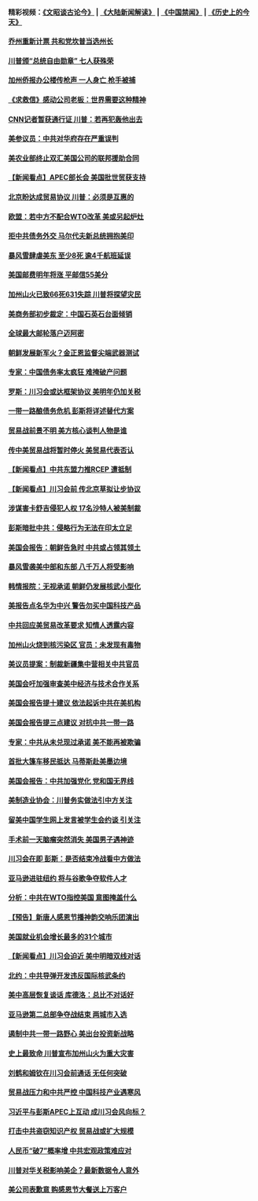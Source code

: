 #### 精彩视频：[《文昭谈古论今》](https://github.com/gfw-breaker/wenzhao/blob/master/README.md?t=11170931) | [《大陆新闻解读》](https://github.com/gfw-breaker/ntdtv-comedy/blob/master/README.md?t=11170931) | [《中国禁闻》](https://github.com/gfw-breaker/ntdtv-news/blob/master/README.md?t=11170931) | [《历史上的今天》](https://github.com/gfw-breaker/today-in-history/blob/master/README.md?t=11170931) 

#### [乔州重新计票 共和党坎普当选州长](../pages/nsc412/n10857784.md?t=11170931) 

#### [川普颁“总统自由勋章” 七人获殊荣](../pages/nsc412/n10857652.md?t=11170931) 

#### [加州侨报办公楼传枪声 一人身亡 枪手被捕](../pages/nsc412/n10857284.md?t=11170931) 

#### [《求救信》感动公司老板：世界需要这种精神](../pages/nsc412/n10857595.md?t=11170931) 

#### [CNN记者暂获通行证 川普：若再犯轰他出去](../pages/nsc412/n10857438.md?t=11170931) 

#### [美参议员：中共对华府存在严重误判](../pages/nsc412/n10857352.md?t=11170931) 

#### [美农业部终止双汇美国公司的联邦援助合同](../pages/nsc412/n10857177.md?t=11170931) 

#### [【新闻看点】APEC部长会 美国批世贸获支持](../pages/nsc412/n10857086.md?t=11170931) 

#### [北京盼达成贸易协议 川普：必须是互惠的](../pages/nsc412/n10857142.md?t=11170931) 

#### [欧盟：若中方不配合WTO改革 美或另起炉灶](../pages/nsc412/n10856866.md?t=11170931) 

#### [拒中共债务外交 马尔代夫新总统拥抱美印](../pages/nsc412/n10856998.md?t=11170931) 

#### [暴风雪肆虐美东 至少8死 逾4千航班延误](../pages/nsc412/n10856804.md?t=11170931) 

#### [美国邮费明年将涨 平邮信55美分](../pages/nsc412/n10855632.md?t=11170931) 

#### [加州山火已致66死631失踪 川普将探望灾民](../pages/nsc412/n10856213.md?t=11170931) 

#### [美商务部初步裁定：中国石英石台面倾销](../pages/nsc412/n10855128.md?t=11170931) 

#### [全球最大邮轮落户迈阿密](../pages/nsc412/n10855367.md?t=11170931) 

#### [朝鲜发展新军火？金正恩监督尖端武器测试](../pages/nsc412/n10855089.md?t=11170931) 

#### [专家：中国债务率太疯狂 难掩破产问题](../pages/nsc412/n10854958.md?t=11170931) 

#### [罗斯：川习会或达框架协议 美明年仍加关税](../pages/nsc412/n10854923.md?t=11170931) 

#### [一带一路酿债务危机 彭斯将详述替代方案](../pages/nsc412/n10854827.md?t=11170931) 

#### [贸易战前景不明 美方核心谈判人物是谁](../pages/nsc412/n10854405.md?t=11170931) 

#### [传中美贸易战将暂时停火 美贸易代表否认](../pages/nsc412/n10854807.md?t=11170931) 

#### [【新闻看点】中共东盟力推RCEP 遭抵制](../pages/nsc412/n10854549.md?t=11170931) 

#### [【新闻看点】川习会前 传北京草拟让步协议](../pages/nsc412/n10854649.md?t=11170931) 

#### [涉谋害卡舒吉侵犯人权 17名沙特人被美制裁](../pages/nsc412/n10854611.md?t=11170931) 

#### [彭斯暗批中共：侵略行为无法在印太立足](../pages/nsc412/n10853726.md?t=11170931) 

#### [美国会报告：朝鲜告急时 中共或占领其领土](../pages/nsc412/n10852870.md?t=11170931) 

#### [暴风雪袭美中部和东部 八千万人将受影响](../pages/nsc412/n10853082.md?t=11170931) 

#### [韩情报院：无视承诺 朝鲜仍发展核武小型化](../pages/nsc412/n10853349.md?t=11170931) 

#### [美报告点名华为中兴 警告勿买中国科技产品](../pages/nsc412/n10852143.md?t=11170931) 

#### [中共回应美贸易改革要求 知情人透露内容](../pages/nsc412/n10852470.md?t=11170931) 

#### [加州山火烧到核污染区 官员：未发现有毒物](../pages/nsc412/n10852387.md?t=11170931) 

#### [美议员提案：制裁新疆集中营相关中共官员](../pages/nsc412/n10852429.md?t=11170931) 

#### [美国会吁加强审查美中经济与技术合作关系](../pages/nsc412/n10852368.md?t=11170931) 

#### [美国会报告提十建议 依法起诉中共在美机构](../pages/nsc412/n10851671.md?t=11170931) 

#### [美国会报告提三点建议 对抗中共一带一路](../pages/nsc412/n10852252.md?t=11170931) 

#### [专家：中共从未兑现过承诺 美不能再被欺骗](../pages/nsc412/n10851988.md?t=11170931) 

#### [首批大篷车移民抵达 马蒂斯赴美墨边境](../pages/nsc412/n10851949.md?t=11170931) 

#### [美国会报告：中共加强党化 党和国无界线](../pages/nsc412/n10851682.md?t=11170931) 

#### [美制造业协会：川普务实做法引中方关注](../pages/nsc412/n10851022.md?t=11170931) 

#### [留美中国学生网上发言被学生会约谈 引关注](../pages/nsc412/n10850335.md?t=11170931) 

#### [手术前一天脑瘤突然消失 美国男子遇神迹](../pages/nsc412/n10850402.md?t=11170931) 

#### [川习会在即 彭斯：是否结束冷战看中方做法](../pages/nsc412/n10849918.md?t=11170931) 

#### [亚马逊进驻纽约 将与谷歌争夺软件人才](../pages/nsc412/n10850103.md?t=11170931) 

#### [分析：中共在WTO指控美国 意图掩盖什么](../pages/nsc412/n10849991.md?t=11170931) 

#### [【预告】新唐人感恩节播神韵交响乐团演出](../pages/nsc412/n10849459.md?t=11170931) 

#### [美国就业机会增长最多的31个城市](../pages/nsc412/n10849779.md?t=11170931) 

#### [【新闻看点】川习会迫近 美中明暗双线对话](../pages/nsc412/n10849537.md?t=11170931) 

#### [北约：中共导弹开发违反国际核武条约](../pages/nsc412/n10849551.md?t=11170931) 

#### [美中高层恢复谈话 库德洛：总比不对话好](../pages/nsc412/n10849556.md?t=11170931) 

#### [亚马逊第二总部争夺战结束 两城市入选](../pages/nsc412/n10849466.md?t=11170931) 

#### [遏制中共一带一路野心 美出台投资新战略](../pages/nsc412/n10849450.md?t=11170931) 

#### [史上最致命 川普宣布加州山火为重大灾害](../pages/nsc412/n10848539.md?t=11170931) 

#### [刘鹤和姆钦在川习会前通话 无任何突破](../pages/nsc412/n10848020.md?t=11170931) 

#### [贸易战压力和中共严控 中国科技产业遇寒风](../pages/nsc412/n10847923.md?t=11170931) 

#### [习近平与彭斯APEC上互动 成川习会风向标？](../pages/nsc412/n10847020.md?t=11170931) 

#### [打击中共盗窃知识产权 贸易战或扩大规模](../pages/nsc412/n10847555.md?t=11170931) 

#### [人民币“破7”概率增 中共宏观政策难应对](../pages/nsc412/n10847226.md?t=11170931) 

#### [川普对华关税影响美企？最新数据令人意外](../pages/nsc412/n10847315.md?t=11170931) 

#### [美公司表歉意 购感恩节大餐送上万客户](../pages/nsc412/n10847299.md?t=11170931) 

